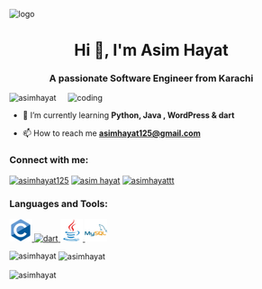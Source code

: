 ![logo](https://github.com/asimhayat/asimhayat/blob/main/banner.png)
<h1 align="center">Hi 👋, I'm Asim Hayat</h1>
<h3 align="center">A passionate Software Engineer from Karachi</h3>

<img align="right" alt="coding" width="400" src="https://media.tenor.com/GfSX-u7VGM4AAAAC/coding.gif">

<p align="left"> <img src="https://komarev.com/ghpvc/?username=asimhayat&label=Profile%20views&color=0e75b6&style=flat" alt="asimhayat" /> </p>

- 🌱 I’m currently learning **Python, Java , WordPress & dart**

- 📫 How to reach me **asimhayat125@gmail.com**

<h3 align="left">Connect with me:</h3>
<p align="left">
<a href="https://twitter.com/asimhayat125" target="blank"><img align="center" src="https://raw.githubusercontent.com/rahuldkjain/github-profile-readme-generator/master/src/images/icons/Social/twitter.svg" alt="asimhayat125" height="30" width="40" /></a>
<a href="https://www.facebook.com/asimhayattt/" target="blank"><img align="center" src="https://raw.githubusercontent.com/rahuldkjain/github-profile-readme-generator/master/src/images/icons/Social/facebook.svg" alt="asim hayat" height="30" width="40" /></a>
<a href="https://instagram.com/asimhayattt" target="blank"><img align="center" src="https://raw.githubusercontent.com/rahuldkjain/github-profile-readme-generator/master/src/images/icons/Social/instagram.svg" alt="asimhayattt" height="30" width="40" /></a>
</p>

<h3 align="left">Languages and Tools:</h3>
<p align="left"> <a href="https://www.cprogramming.com/" target="_blank" rel="noreferrer"> <img src="https://raw.githubusercontent.com/devicons/devicon/master/icons/c/c-original.svg" alt="c" width="40" height="40"/> </a> <a href="https://dart.dev" target="_blank" rel="noreferrer"> <img src="https://www.vectorlogo.zone/logos/dartlang/dartlang-icon.svg" alt="dart" width="40" height="40"/> </a> <a href="https://www.java.com" target="_blank" rel="noreferrer"> <img src="https://raw.githubusercontent.com/devicons/devicon/master/icons/java/java-original.svg" alt="java" width="40" height="40"/> </a> <a href="https://www.mysql.com/" target="_blank" rel="noreferrer"> <img src="https://raw.githubusercontent.com/devicons/devicon/master/icons/mysql/mysql-original-wordmark.svg" alt="mysql" width="40" height="40"/> </a> </p>

<p><img align="left" src="https://github-readme-stats.vercel.app/api/top-langs?username=asimhayat&show_icons=true&locale=en&layout=compact" alt="asimhayat" /></p>

<p>&nbsp;<img align="center" src="https://github-readme-stats.vercel.app/api?username=asimhayat&show_icons=true&locale=en" alt="asimhayat" /></p>

<p><img align="center" src="https://github-readme-streak-stats.herokuapp.com/?user=asimhayat&" alt="asimhayat" /></p>
